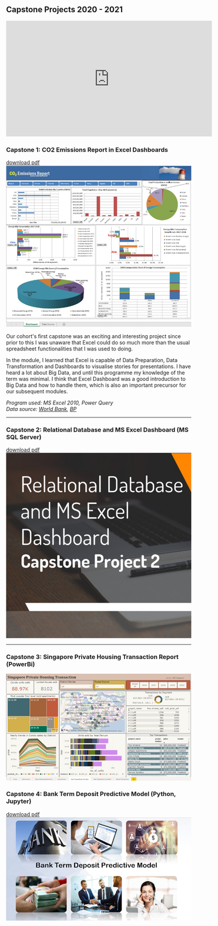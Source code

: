 ## Capstone Projects 2020 - 2021 

<iframe width="560" height="315" src="https://www.youtube.com/embed/WngoqVB6cXw" title="YouTube video player" frameborder="0" allow="accelerometer; autoplay; clipboard-write; encrypted-media; gyroscope; picture-in-picture" allowfullscreen></iframe>

### Capstone 1: CO2 Emissions Report in Excel Dashboards 

[download pdf](pdf/capstone_one_co2_emissions_report.pdf)
<img src="images/capstone_one_edited.jpg?raw=true"/>
<p>Our cohort's first capstone was an exciting and interesting project since prior to this I was unaware that Excel could do so much more than the usual spreadsheet functionalities that I was used to doing. </p>
<p>In the module, I learned that Excel is capable of Data Preparation, Data Transformation and Dashboards to visualise stories for presentations. I have heard a lot about Big Data, and until this programme my knowledge of the term was minimal. I think that Excel Dashboard was a good introduction to Big Data and how to handle them, which is also an important precursor for our subsequent modules. </p>
<p><em>Program used: MS Excel 2010, Power Query</em><br>
  <em>Data source: <a href="https://data.worldbank.org/indicator/EN.ATM.CO2E.PC" target="_blank">World Bank</a>, <a href="https://data.worldbank.org/indicator/EN.ATM.CO2E.PC" target="_blank">BP</a></em>
</p>

---
### Capstone 2: Relational Database and MS Excel Dashboard (MS SQL Server)
[download pdf](pdf/capstone_two_newchic.pdf)
<img src="images/capstone_two_edited.jpg?raw=true"/>

---
### Capstone 3: Singapore Private Housing Transaction Report (PowerBi)
<img src="images/capstone_three_edited.jpg?raw=true"/>

### Capstone 4: Bank Term Deposit Predictive Model (Python, Jupyter)
[download pdf](pdf/capstone_four_bank.pptx.pdf)
<img src="images/capstone_four_edited.jpg?raw=true"/>
